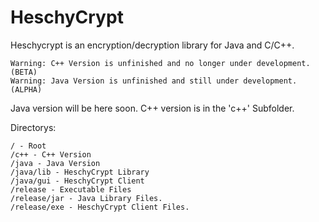 # HeschyCrypt
Heschycrypt is an encryption/decryption library for Java and C/C++.

```
Warning: C++ Version is unfinished and no longer under development. (BETA)
Warning: Java Version is unfinished and still under development. (ALPHA)
```

Java version will be here soon.
C++ version is in the 'c++' Subfolder.

Directorys:
```
/ - Root
/c++ - C++ Version
/java - Java Version
/java/lib - HeschyCrypt Library
/java/gui - HeschyCrypt Client
/release - Executable Files
/release/jar - Java Library Files.
/release/exe - HeschyCrypt Client Files.
```
